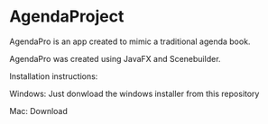 # AgendaProject

AgendaPro is an app created to mimic a traditional agenda book. 

AgendaPro was created using JavaFX and Scenebuilder.

Installation instructions:

Windows: Just donwload the windows installer from this repository

Mac: Download
